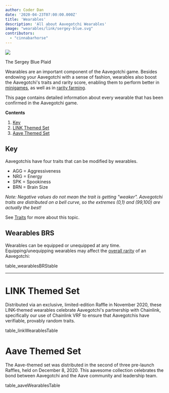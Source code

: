 ```yaml
---
author: Coder Dan
date: '2020-04-23T07:00:00.000Z'
title: 'Wearables'
description: 'All about Aavegotchi Wearables'
image: "wearables/link/sergey-blue.svg"
contributors:
  - "cinnabarhorse"
---
```


<div class="headerImageContainer">
<img class="headerImage" src="/wearables/link/sergey-blue.svg">
<p class="headerImageText">The Sergey Blue Plaid</p>
</div>

Wearables are an important component of the Aavegotchi game. Besides endowing your Aavegotchi with a sense of fashion, wearables also boost the Aavegotchi's traits and rarity score, enabling them to perform better in [minigames](https://wiki.aavegotchi.com/minigames), as well as in [rarity farming](https://wiki.aavegotchi.com/rarity-farming).

This page contains detailed information about every wearable that has been confirmed in the Aavegotchi game. 

<div class="contentsBox">

**Contents**

<ol>
<li><a href=#key>Key</a></li>
<li><a href=#link-themed-set>LINK Themed Set</a></li>
<li><a href=#aave-themed-set>Aave Themed Set</a></li>
</ol>

</div>

## Key

Aavegotchis have four traits that can be modified by wearables.

* AGG = Aggressiveness
* NRG = Energy
* SPK = Spookiness
* BRN = Brain Size

*Note: Negative values do not mean the trait is getting "weaker". Aavegotchi traits are distributed on a bell curve, so the extremes (0,1) and (99,100) are actually the best!*

See [Traits](https://wiki.aavegotchi.com/traits) for more about this topic.

## Wearables BRS

Wearables can be equipped or unequipped at any time. Equipping/unequipping wearables may affect the [overall rarity](https://wiki.aavegotchi.com/en/rarity-farming#base-rarity-score) of an Aavegotchi:

table_wearablesBRStable

<hr />


# LINK Themed Set

Distributed via an exclusive, limited-edition Raffle in November 2020, these LINK-themed wearables celebrate Aavegotchi's partnership with Chainlink, specifically our use of Chainlink VRF to ensure that Aavegotchis have verifiable, provably random traits.

table_linkWearablesTable

# Aave Themed Set

The Aave-themed set was distributed in the second of three pre-launch Raffles, held on December 8, 2020. This aavesome collection celebrates the bond between Aavegotchi and the Aave community and leadership team.

table_aaveWearablesTable